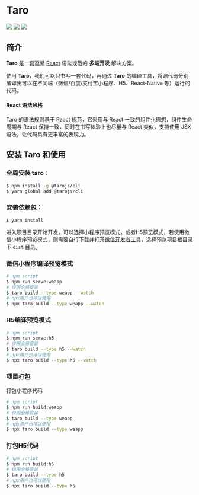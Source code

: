 # Taro

[![](https://img.shields.io/node/v/@tarojs/cli.svg?style=flat-square)](https://www.npmjs.com/package/@tarojs/cli)
[![](https://img.shields.io/npm/v/@tarojs/taro.svg?style=flat-square)](https://www.npmjs.com/package/@tarojs/taro)
[![](https://img.shields.io/npm/l/@tarojs/taro.svg?style=flat-square)](https://www.npmjs.com/package/@tarojs/taro)

## 简介

**Taro** 是一套遵循 [React](https://reactjs.org/) 语法规范的 **多端开发** 解决方案。

使用 **Taro**，我们可以只书写一套代码，再通过 **Taro** 的编译工具，将源代码分别编译出可以在不同端（微信/百度/支付宝小程序、H5、React-Native 等）运行的代码。

#### React 语法风格

Taro 的语法规则基于 React 规范，它采用与 React 一致的组件化思想，组件生命周期与 React 保持一致，同时在书写体验上也尽量与 React 类似，支持使用 JSX 语法，让代码具有更丰富的表现力。


## 安装 Taro 和使用 

### 全局安装 taro：

```bash
$ npm install -g @tarojs/cli
$ yarn global add @tarojs/cli
```

### 安装依赖包：
```
$ yarn install
```

进入项目目录开始开发，可以选择小程序预览模式，或者H5预览模式，若使用微信小程序预览模式，则需要自行下载并打开[微信开发者工具](https://developers.weixin.qq.com/miniprogram/dev/devtools/download.html)，选择预览项目根目录下 `dist` 目录。

### 微信小程序编译预览模式

```bash
# npm script
$ npm run serve:weapp
# 仅限全局安装
$ taro build --type weapp --watch
# npx用户也可以使用
$ npx taro build --type weapp --watch
```

### H5编译预览模式
```bash
# npm script
$ npm run serve:h5
# 仅限全局安装
$ taro build --type h5 --watch
# npx用户也可以使用
$ npx taro build --type h5 --watch
```

### 项目打包

打包小程序代码
```bash
# npm script
$ npm run build:weapp
# 仅限全局安装
$ taro build --type weapp
# npx用户也可以使用
$ npx taro build --type weapp
```

### 打包H5代码
```bash
# npm script
$ npm run build:h5
# 仅限全局安装
$ taro build --type h5
# npx用户也可以使用
$ npx taro build --type h5
```

